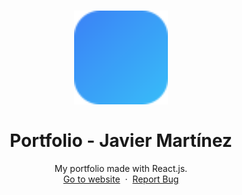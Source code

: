 <h1 align="center">
  <div align="center">
    <img alt="Portfolio logo" src="./public/favicon.svg" height="150px" width="auto"/>
  </div>
  <br/>
  Portfolio - Javier Martínez
</h1>
<p align="center">
    My portfolio made with React.js.
    <br />
    <a href="https://portfolio-javiermrtnez.vercel.app/">Go to website</a>&nbsp;
    ·
    &nbsp;<a href="https://github.com/javiermrtnez/portfolio/issues">Report Bug</a>
  </p>
<br/>
